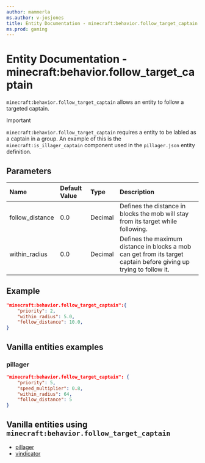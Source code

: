 ```yaml
---
author: mammerla
ms.author: v-josjones
title: Entity Documentation - minecraft:behavior.follow_target_captain
ms.prod: gaming
---
```


# Entity Documentation - minecraft:behavior.follow_target_captain

`minecraft:behavior.follow_target_captain` allows an entity to follow a targeted captain.

>[!IMPORTANT]
> `minecraft:behavior.follow_target_captain` requires a entity to be labled as a captain in a group. An example of this is the `minecraft:is_illager_captain` component used in the `pillager.json` entity definition.

## Parameters

|Name |Default Value  |Type  |Description  |
|:----------|:----------|:----------|:----------|
|follow_distance| 0.0| Decimal| Defines the distance in blocks the mob will stay from its target while following. |
|within_radius| 0.0| Decimal| Defines the maximum distance in blocks a mob can get from its target captain before giving up trying to follow it. |

## Example

```json
"minecraft:behavior.follow_target_captain":{
    "priority": 2,
    "within_radius": 5.0,
    "follow_distance": 10.0,
}
```

## Vanilla entities examples

### pillager

```json
"minecraft:behavior.follow_target_captain": {
    "priority": 5,
    "speed_multiplier": 0.8,
    "within_radius": 64,
    "follow_distance": 5
}
```

## Vanilla entities using `minecraft:behavior.follow_target_captain`

- [pillager](../../../../Source/VanillaBehaviorPack_Snippets/entities/pillager.md)
- [vindicator](../../../../Source/VanillaBehaviorPack_Snippets/entities/vindicator.md)
